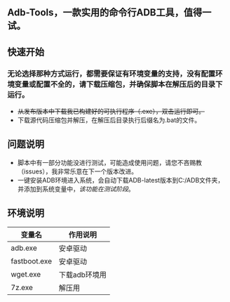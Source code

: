 Adb-Tools，一款实用的命令行ADB工具，值得一试。</p>
------------------------------
## 快速开始
### 无论选择那种方式运行，都需要保证有环境变量的支持，没有配置环境变量或配置不全的，请下载压缩包，并确保脚本在解压后的目录下运行。
- ~~从发布版本中下载我已构建好的可执行程序（.exe），双击运行即可。~~
- 下载源代码压缩包并解压，在解压后目录执行后缀名为.bat的文件。
## 问题说明
- 脚本中有一部分功能没进行测试，可能造成使用问题，请您不吝赐教（issues），我非常乐意在下一个版本改进。
- 一键安装ADB环境进入系统，会自动下载ADB-latest版本到C:/ADB文件夹，并添加到系统变量中，*该功能在测试阶段*。
## 环境说明
| 变量名    | 作用说明  |
| ------------ | ------------- |
| adb.exe        |安卓驱动|
| fastboot.exe | 安卓驱动  |
| wget.exe     | 下载adb环境用 |
| 7z.exe       | 解压用     |  
